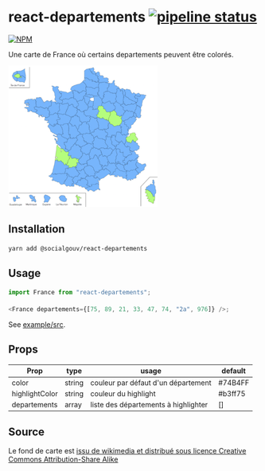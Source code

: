 # react-departements [![pipeline status](https://gitlab.factory.social.gouv.fr/SocialGouv/react-departements/badges/master/pipeline.svg)](https://gitlab.factory.social.gouv.fr/SocialGouv/react-departements/commits/master)

[![NPM](https://nodei.co/npm/@socialgouv/react-departements.png?downloads=true&downloadRank=true&stars=true)](https://www.npmjs.com/package/@socialgouv/react-departements)

Une carte de France où certains departements peuvent être colorés.

<img src="./demo.png" alt="demo" width="300"/>

## Installation

```sh
yarn add @socialgouv/react-departements
```

## Usage

```js
import France from "react-departements";

<France departements={[75, 89, 21, 33, 47, 74, "2a", 976]} />;
```

See [example/src](./example/src).

## Props

| Prop           | type   | usage                                | default |
| -------------- | ------ | ------------------------------------ | ------- |
| color          | string | couleur par défaut d'un département  | #74B4FF |
| highlightColor | string | couleur du highlight                 | #b3ff75 |
| departements   | array  | liste des départements à highlighter | []      |

## Source

Le fond de carte est [issu de wikimedia et distribué sous licence Creative Commons Attribution-Share Alike](https://commons.wikimedia.org/wiki/File:Communes_france-fr.svg)
